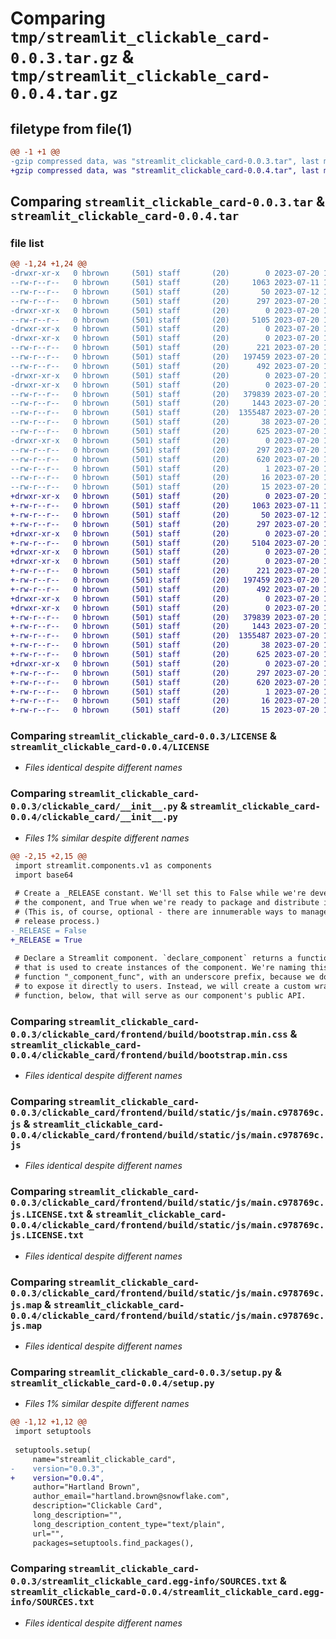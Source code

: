 # Comparing `tmp/streamlit_clickable_card-0.0.3.tar.gz` & `tmp/streamlit_clickable_card-0.0.4.tar.gz`

## filetype from file(1)

```diff
@@ -1 +1 @@
-gzip compressed data, was "streamlit_clickable_card-0.0.3.tar", last modified: Thu Jul 20 18:53:06 2023, max compression
+gzip compressed data, was "streamlit_clickable_card-0.0.4.tar", last modified: Thu Jul 20 19:00:04 2023, max compression
```

## Comparing `streamlit_clickable_card-0.0.3.tar` & `streamlit_clickable_card-0.0.4.tar`

### file list

```diff
@@ -1,24 +1,24 @@
-drwxr-xr-x   0 hbrown     (501) staff       (20)        0 2023-07-20 18:53:06.983309 streamlit_clickable_card-0.0.3/
--rw-r--r--   0 hbrown     (501) staff       (20)     1063 2023-07-11 17:26:51.000000 streamlit_clickable_card-0.0.3/LICENSE
--rw-r--r--   0 hbrown     (501) staff       (20)       50 2023-07-12 17:55:42.000000 streamlit_clickable_card-0.0.3/MANIFEST.in
--rw-r--r--   0 hbrown     (501) staff       (20)      297 2023-07-20 18:53:06.983110 streamlit_clickable_card-0.0.3/PKG-INFO
-drwxr-xr-x   0 hbrown     (501) staff       (20)        0 2023-07-20 18:53:06.978229 streamlit_clickable_card-0.0.3/clickable_card/
--rw-r--r--   0 hbrown     (501) staff       (20)     5105 2023-07-20 18:31:26.000000 streamlit_clickable_card-0.0.3/clickable_card/__init__.py
-drwxr-xr-x   0 hbrown     (501) staff       (20)        0 2023-07-20 18:53:06.976398 streamlit_clickable_card-0.0.3/clickable_card/frontend/
-drwxr-xr-x   0 hbrown     (501) staff       (20)        0 2023-07-20 18:53:06.979287 streamlit_clickable_card-0.0.3/clickable_card/frontend/build/
--rw-r--r--   0 hbrown     (501) staff       (20)      221 2023-07-20 18:52:19.000000 streamlit_clickable_card-0.0.3/clickable_card/frontend/build/asset-manifest.json
--rw-r--r--   0 hbrown     (501) staff       (20)   197459 2023-07-20 18:52:15.000000 streamlit_clickable_card-0.0.3/clickable_card/frontend/build/bootstrap.min.css
--rw-r--r--   0 hbrown     (501) staff       (20)      492 2023-07-20 18:52:19.000000 streamlit_clickable_card-0.0.3/clickable_card/frontend/build/index.html
-drwxr-xr-x   0 hbrown     (501) staff       (20)        0 2023-07-20 18:53:06.976724 streamlit_clickable_card-0.0.3/clickable_card/frontend/build/static/
-drwxr-xr-x   0 hbrown     (501) staff       (20)        0 2023-07-20 18:53:06.980461 streamlit_clickable_card-0.0.3/clickable_card/frontend/build/static/js/
--rw-r--r--   0 hbrown     (501) staff       (20)   379839 2023-07-20 18:52:19.000000 streamlit_clickable_card-0.0.3/clickable_card/frontend/build/static/js/main.c978769c.js
--rw-r--r--   0 hbrown     (501) staff       (20)     1443 2023-07-20 18:52:19.000000 streamlit_clickable_card-0.0.3/clickable_card/frontend/build/static/js/main.c978769c.js.LICENSE.txt
--rw-r--r--   0 hbrown     (501) staff       (20)  1355487 2023-07-20 18:52:19.000000 streamlit_clickable_card-0.0.3/clickable_card/frontend/build/static/js/main.c978769c.js.map
--rw-r--r--   0 hbrown     (501) staff       (20)       38 2023-07-20 18:53:06.983368 streamlit_clickable_card-0.0.3/setup.cfg
--rw-r--r--   0 hbrown     (501) staff       (20)      625 2023-07-20 17:40:46.000000 streamlit_clickable_card-0.0.3/setup.py
-drwxr-xr-x   0 hbrown     (501) staff       (20)        0 2023-07-20 18:53:06.982825 streamlit_clickable_card-0.0.3/streamlit_clickable_card.egg-info/
--rw-r--r--   0 hbrown     (501) staff       (20)      297 2023-07-20 18:53:06.000000 streamlit_clickable_card-0.0.3/streamlit_clickable_card.egg-info/PKG-INFO
--rw-r--r--   0 hbrown     (501) staff       (20)      620 2023-07-20 18:53:06.000000 streamlit_clickable_card-0.0.3/streamlit_clickable_card.egg-info/SOURCES.txt
--rw-r--r--   0 hbrown     (501) staff       (20)        1 2023-07-20 18:53:06.000000 streamlit_clickable_card-0.0.3/streamlit_clickable_card.egg-info/dependency_links.txt
--rw-r--r--   0 hbrown     (501) staff       (20)       16 2023-07-20 18:53:06.000000 streamlit_clickable_card-0.0.3/streamlit_clickable_card.egg-info/requires.txt
--rw-r--r--   0 hbrown     (501) staff       (20)       15 2023-07-20 18:53:06.000000 streamlit_clickable_card-0.0.3/streamlit_clickable_card.egg-info/top_level.txt
+drwxr-xr-x   0 hbrown     (501) staff       (20)        0 2023-07-20 19:00:04.375418 streamlit_clickable_card-0.0.4/
+-rw-r--r--   0 hbrown     (501) staff       (20)     1063 2023-07-11 17:26:51.000000 streamlit_clickable_card-0.0.4/LICENSE
+-rw-r--r--   0 hbrown     (501) staff       (20)       50 2023-07-12 17:55:42.000000 streamlit_clickable_card-0.0.4/MANIFEST.in
+-rw-r--r--   0 hbrown     (501) staff       (20)      297 2023-07-20 19:00:04.375211 streamlit_clickable_card-0.0.4/PKG-INFO
+drwxr-xr-x   0 hbrown     (501) staff       (20)        0 2023-07-20 19:00:04.370369 streamlit_clickable_card-0.0.4/clickable_card/
+-rw-r--r--   0 hbrown     (501) staff       (20)     5104 2023-07-20 18:57:03.000000 streamlit_clickable_card-0.0.4/clickable_card/__init__.py
+drwxr-xr-x   0 hbrown     (501) staff       (20)        0 2023-07-20 19:00:04.368434 streamlit_clickable_card-0.0.4/clickable_card/frontend/
+drwxr-xr-x   0 hbrown     (501) staff       (20)        0 2023-07-20 19:00:04.371498 streamlit_clickable_card-0.0.4/clickable_card/frontend/build/
+-rw-r--r--   0 hbrown     (501) staff       (20)      221 2023-07-20 18:59:45.000000 streamlit_clickable_card-0.0.4/clickable_card/frontend/build/asset-manifest.json
+-rw-r--r--   0 hbrown     (501) staff       (20)   197459 2023-07-20 18:59:42.000000 streamlit_clickable_card-0.0.4/clickable_card/frontend/build/bootstrap.min.css
+-rw-r--r--   0 hbrown     (501) staff       (20)      492 2023-07-20 18:59:45.000000 streamlit_clickable_card-0.0.4/clickable_card/frontend/build/index.html
+drwxr-xr-x   0 hbrown     (501) staff       (20)        0 2023-07-20 19:00:04.368811 streamlit_clickable_card-0.0.4/clickable_card/frontend/build/static/
+drwxr-xr-x   0 hbrown     (501) staff       (20)        0 2023-07-20 19:00:04.372680 streamlit_clickable_card-0.0.4/clickable_card/frontend/build/static/js/
+-rw-r--r--   0 hbrown     (501) staff       (20)   379839 2023-07-20 18:59:45.000000 streamlit_clickable_card-0.0.4/clickable_card/frontend/build/static/js/main.c978769c.js
+-rw-r--r--   0 hbrown     (501) staff       (20)     1443 2023-07-20 18:59:45.000000 streamlit_clickable_card-0.0.4/clickable_card/frontend/build/static/js/main.c978769c.js.LICENSE.txt
+-rw-r--r--   0 hbrown     (501) staff       (20)  1355487 2023-07-20 18:59:45.000000 streamlit_clickable_card-0.0.4/clickable_card/frontend/build/static/js/main.c978769c.js.map
+-rw-r--r--   0 hbrown     (501) staff       (20)       38 2023-07-20 19:00:04.375477 streamlit_clickable_card-0.0.4/setup.cfg
+-rw-r--r--   0 hbrown     (501) staff       (20)      625 2023-07-20 18:59:20.000000 streamlit_clickable_card-0.0.4/setup.py
+drwxr-xr-x   0 hbrown     (501) staff       (20)        0 2023-07-20 19:00:04.374921 streamlit_clickable_card-0.0.4/streamlit_clickable_card.egg-info/
+-rw-r--r--   0 hbrown     (501) staff       (20)      297 2023-07-20 19:00:03.000000 streamlit_clickable_card-0.0.4/streamlit_clickable_card.egg-info/PKG-INFO
+-rw-r--r--   0 hbrown     (501) staff       (20)      620 2023-07-20 19:00:04.000000 streamlit_clickable_card-0.0.4/streamlit_clickable_card.egg-info/SOURCES.txt
+-rw-r--r--   0 hbrown     (501) staff       (20)        1 2023-07-20 19:00:03.000000 streamlit_clickable_card-0.0.4/streamlit_clickable_card.egg-info/dependency_links.txt
+-rw-r--r--   0 hbrown     (501) staff       (20)       16 2023-07-20 19:00:04.000000 streamlit_clickable_card-0.0.4/streamlit_clickable_card.egg-info/requires.txt
+-rw-r--r--   0 hbrown     (501) staff       (20)       15 2023-07-20 19:00:04.000000 streamlit_clickable_card-0.0.4/streamlit_clickable_card.egg-info/top_level.txt
```

### Comparing `streamlit_clickable_card-0.0.3/LICENSE` & `streamlit_clickable_card-0.0.4/LICENSE`

 * *Files identical despite different names*

### Comparing `streamlit_clickable_card-0.0.3/clickable_card/__init__.py` & `streamlit_clickable_card-0.0.4/clickable_card/__init__.py`

 * *Files 1% similar despite different names*

```diff
@@ -2,15 +2,15 @@
 import streamlit.components.v1 as components
 import base64
 
 # Create a _RELEASE constant. We'll set this to False while we're developing
 # the component, and True when we're ready to package and distribute it.
 # (This is, of course, optional - there are innumerable ways to manage your
 # release process.)
-_RELEASE = False
+_RELEASE = True
 
 # Declare a Streamlit component. `declare_component` returns a function
 # that is used to create instances of the component. We're naming this
 # function "_component_func", with an underscore prefix, because we don't want
 # to expose it directly to users. Instead, we will create a custom wrapper
 # function, below, that will serve as our component's public API.
```

### Comparing `streamlit_clickable_card-0.0.3/clickable_card/frontend/build/bootstrap.min.css` & `streamlit_clickable_card-0.0.4/clickable_card/frontend/build/bootstrap.min.css`

 * *Files identical despite different names*

### Comparing `streamlit_clickable_card-0.0.3/clickable_card/frontend/build/static/js/main.c978769c.js` & `streamlit_clickable_card-0.0.4/clickable_card/frontend/build/static/js/main.c978769c.js`

 * *Files identical despite different names*

### Comparing `streamlit_clickable_card-0.0.3/clickable_card/frontend/build/static/js/main.c978769c.js.LICENSE.txt` & `streamlit_clickable_card-0.0.4/clickable_card/frontend/build/static/js/main.c978769c.js.LICENSE.txt`

 * *Files identical despite different names*

### Comparing `streamlit_clickable_card-0.0.3/clickable_card/frontend/build/static/js/main.c978769c.js.map` & `streamlit_clickable_card-0.0.4/clickable_card/frontend/build/static/js/main.c978769c.js.map`

 * *Files identical despite different names*

### Comparing `streamlit_clickable_card-0.0.3/setup.py` & `streamlit_clickable_card-0.0.4/setup.py`

 * *Files 1% similar despite different names*

```diff
@@ -1,12 +1,12 @@
 import setuptools
 
 setuptools.setup(
     name="streamlit_clickable_card",
-    version="0.0.3",
+    version="0.0.4",
     author="Hartland Brown",
     author_email="hartland.brown@snowflake.com",
     description="Clickable Card",
     long_description="",
     long_description_content_type="text/plain",
     url="",
     packages=setuptools.find_packages(),
```

### Comparing `streamlit_clickable_card-0.0.3/streamlit_clickable_card.egg-info/SOURCES.txt` & `streamlit_clickable_card-0.0.4/streamlit_clickable_card.egg-info/SOURCES.txt`

 * *Files identical despite different names*


